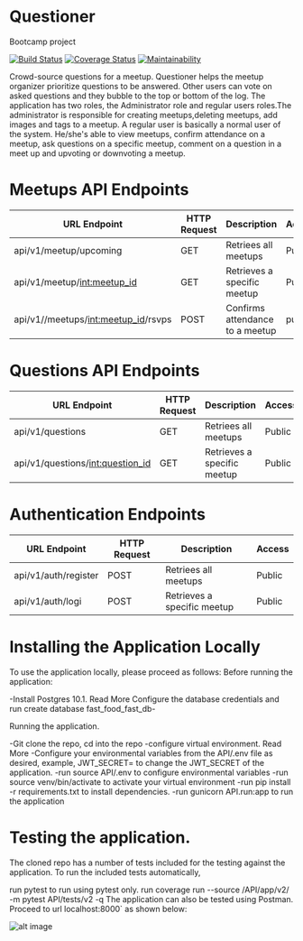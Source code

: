 # Questioner
Bootcamp project



[![Build Status](https://travis-ci.org/Astro2030/Questioner.svg?branch=develop)](https://travis-ci.org/Astro2030/Questioner) [![Coverage Status](https://coveralls.io/repos/github/Astro2030/Questioner/badge.svg?branch=develop)](https://coveralls.io/github/Astro2030/Questioner?branch=develop)  [![Maintainability](https://api.codeclimate.com/v1/badges/d47e0121aee0393fd5f8/maintainability)](https://codeclimate.com/github/Astro2030/Questioner/maintainability)



Crowd-source questions for a meetup. Questioner helps the meetup organizer prioritize
questions to be answered. Other users can vote on asked questions and they bubble to the top
or bottom of the log. The application has two roles, the Administrator role and regular users roles.The administrator is responsible for creating meetups,deleting meetups, add images and tags to a meetup. A regular user is basically a normal user of the system. He/she's able to view meetups, confirm attendance on a meetup, ask questions on a specific meetup, comment on a question in a meet up and upvoting or downvoting a meetup.


# Meetups API Endpoints

URL Endpoint                          | HTTP Request   |  Description                     | Access         |
-----------------------------------   | -------------  | -----------------------          |--------------- |
api/v1/meetup/upcoming                |     GET        |  Retriees all meetups            |  Public        |
api/v1/meetup/<int:meetup_id>         |     GET        |  Retrieves a specific meetup     |  Public        |
api/v1//meetups/<int:meetup_id>/rsvps |     POST       |  Confirms attendance to a meetup |  public        |

# Questions API Endpoints

URL Endpoint                          | HTTP Request   |  Description                     | Access         |
-----------------------------------   | -------------  | -----------------------          |--------------- |
api/v1/questions                      |     GET        |  Retriees all meetups            |  Public        |
api/v1/questions/<int:question_id>    |     GET        |  Retrieves a specific meetup     |  Public        |

# Authentication Endpoints

URL Endpoint                          | HTTP Request   |  Description                     | Access         |
-----------------------------------   | -------------  | -----------------------          |--------------- |
api/v1/auth/register                      |     POST        |  Retriees all meetups            |  Public        |
api/v1/auth/logi    |     POST       |  Retrieves a specific meetup     |  Public        |

# Installing the Application Locally
To use the application locally, please proceed as follows: Before running the application:

-Install Postgres 10.1. Read More
Configure the database credentials and run create database fast_food_fast_db-

Running the application.

-Git clone the repo, cd into the repo
-configure virtual environment. Read More
-Configure your environmental variables from the API/.env file as desired, example, JWT_SECRET=<your-secret> to change the JWT_SECRET of the application.
-run source API/.env to configure environmental variables
-run source venv/bin/activate to activate your virtual environment
-run pip install -r requirements.txt to install dependencies.
-run gunicorn API.run:app to run the application
  
# Testing the application.
The cloned repo has a number of tests included for the testing against the application. To run the included tests automatically,

run pytest to run using pytest only.
run coverage run --source /API/app/v2/ -m pytest API/tests/v2 -q
The application can also be tested using Postman. Proceed to url localhost:8000` as shown below:

![alt image](https://raw.githubusercontent.com/Astro2030/Questioner/develop/pictures/screenshot1.png)
